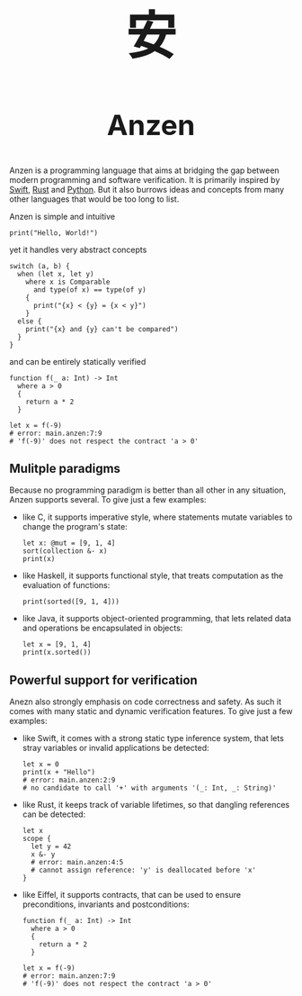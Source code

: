 <div style="text-align: center; margin-bottom: 20px;">
  <h1 style="font-size: 90px;">安</h1>
  <h2 style="font-size: 50px; font-style: normal ;">Anzen</h2>
</div>

Anzen is a programming language that aims at bridging the gap between
modern programming and software verification.
It is primarily inspired by
[Swift](https://swift.org),
[Rust](https://www.rust-lang.org/en-US/) and
[Python](https://www.python.org).
But it also burrows ideas and concepts from many other languages that would be too long to list.

Anzen is simple and intuitive

```anzen
print("Hello, World!")
```

yet it handles very abstract concepts

```anzen
switch (a, b) {
  when (let x, let y)
    where x is Comparable
      and type(of x) == type(of y)
    {
      print("{x} < {y} = {x < y}")
    }
  else {
    print("{x} and {y} can't be compared")
  }
}
```

and can be entirely statically verified

```anzen
function f(_ a: Int) -> Int
  where a > 0
  {
    return a * 2
  }

let x = f(-9)
# error: main.anzen:7:9
# 'f(-9)' does not respect the contract 'a > 0'
```

## Mulitple paradigms

Because no programming paradigm is better than all other in any situation,
Anzen supports several.
To give just a few examples:

* like C, it supports imperative style,
  where statements mutate variables to change the program's state:

  ```anzen
  let x: @mut = [9, 1, 4]
  sort(collection &- x)
  print(x)
  ```

* like Haskell, it supports functional style,
  that treats computation as the evaluation of functions:

  ```anzen
  print(sorted([9, 1, 4]))
  ```

* like Java, it supports object-oriented programming,
  that lets related data and operations be encapsulated in objects:

  ```anzen
  let x = [9, 1, 4]
  print(x.sorted())
  ```

## Powerful support for verification

Anezn also strongly emphasis on code correctness and safety.
As such it comes with many static and dynamic verification features.
To give just a few examples:

* like Swift, it comes with a strong static type inference system,
  that lets stray variables or invalid applications be detected:

  ```anzen
  let x = 0
  print(x + "Hello")
  # error: main.anzen:2:9
  # no candidate to call '+' with arguments '(_: Int, _: String)'
  ```

* like Rust, it keeps track of variable lifetimes,
  so that dangling references can be detected:

  ```anzen
  let x
  scope {
    let y = 42
    x &- y
    # error: main.anzen:4:5
    # cannot assign reference: 'y' is deallocated before 'x'
  }
  ```

* like Eiffel, it supports contracts,
  that can be used to ensure preconditions, invariants and postconditions:

  ```
  function f(_ a: Int) -> Int
    where a > 0
    {
      return a * 2
    }

  let x = f(-9)
  # error: main.anzen:7:9
  # 'f(-9)' does not respect the contract 'a > 0'
  ```
